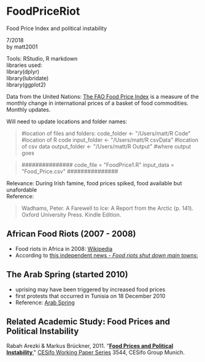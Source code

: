 # FoodPriceRiot
Food Price Index and political instability  

7/2018  
by matt2001   

Tools: RStudio, R markdown  
libraries used:  
library(dplyr)  
library(lubridate)  
library(ggplot2)  

Data from the United Nations: 
[The FAO Food Price Index](http://www.fao.org/worldfoodsituation/foodpricesindex/en/) is a measure of the monthly change in 
international prices of a basket of food commodities. Monthly updates.

Will need to update locations and folder names:

>#location of files and folders:
code_folder <- "/Users/matt/R Code" #location of R code
input_folder <- "/Users/matt/R csvData"  #location of csv data
output_folder <- "/Users/matt/R Output"  #where output goes

>###############
code_file = "FoodPrice1.R"
input_data = "Food_Price.csv"
###############

Relevance: During Irish famine, food prices spiked, food available but unafordable  
Reference:  
>Wadhams, Peter. A Farewell to Ice: A Report from the Arctic (p. 141). 
Oxford University Press. Kindle Edition. 

## African Food Riots (2007 - 2008)  
* Food riots in Africa in 2008: [Wikipedia](https://en.wikipedia.org/wiki/2007%E2%80%9308_world_food_price_crisis) 
* According to [this independent news - *Food riots shut down main towns*:](http://www.irinnews.org/report/76905/burkina-faso-food-riots-shut-down-main-towns
)

## The Arab Spring (started 2010)

* uprising may have been triggered by increased food prices
* first protests that occurred in Tunisia on 18 December 2010
* Reference: [Arab Spring](https://en.wikipedia.org/wiki/Arab_Spring)


## Related Academic Study: Food Prices and Political Instability
Rabah Arezki & Markus Brückner, 2011.
"<B><A HREF="https://ideas.repec.org/p/ces/ceswps/_3544.html">Food Prices and Political Instability</A></B>,"
<A HREF="https://ideas.repec.org/s/ces/ceswps.html">CESifo Working Paper Series</A> 
3544, CESifo Group Munich.

